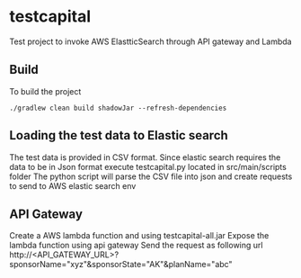 # testcapital

Test project to invoke AWS ElastticSearch through API gateway and Lambda

## Build

To build the project

```./gradlew clean build shadowJar --refresh-dependencies```

## Loading the test data to Elastic search

The test data is provided in CSV format. 
Since elastic search requires the data to be in Json format execute testcapital.py located in src/main/scripts folder
The python script will parse the CSV file into json and create requests to send to AWS elastic search env

## API Gateway

Create a AWS lambda function and using testcapital-all.jar
Expose the lambda function using api gateway
Send the request as following url
http://<API_GATEWAY_URL>?sponsorName="xyz"&sponsorState="AK"&planName="abc"
